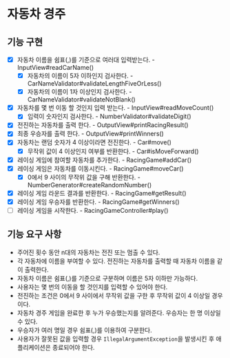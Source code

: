 # 자동차 경주

## 기능 구현

- [x] 자동차 이름을 쉼표(,)를 기준으로 여러대 입력받는다. - InputView#readCarName()
    - [x] 자동차의 이름이 5자 이하인지 검사한다. - CarNameValidator#validateLengthFiveOrLess()
    - [x] 자동차의 이름이 1자 이상인지 검사한다. - CarNameValidator#validateNotBlank()
- [x] 자동차를 몇 번 이동 할 것인지 입력 받는다. - InputView#readMoveCount()
    - [x] 입력이 숫자인지 검사한다. - NumberValidator#validateDigit()
- [x] 전진하는 자동차를 출력 한다. - OutputView#printRacingResult()
- [x] 최종 우승자를 출력 한다. - OutputView#printWinners()
- [x] 자동차는 랜덤 숫자가 4 이상이라면 전진한다. - Car#move()
    - [x] 무작위 값이 4 이상인지 여부를 반환한다. - Car#isMoveForward()
- [x] 레이싱 게임에 참여할 자동차를 추가한다. - RacingGame#addCar()
- [x] 레이싱 게임은 자동차를 이동시킨다. - RacingGame#moveCar()
    - [x] 0에서 9 사이의 무작위 값을 구해 반환한다. - NumberGenerator#createRandomNumber()
- [x] 레이싱 게임 라운드 결과를 반환한다. - RacingGame#getResult()
- [x] 레이싱 게임 우승자를 반환한다. - RacingGame#getWinners()
- [ ] 레이싱 게임을 시작한다. - RacingGameController#play()

## 기능 요구 사항

- 주어진 횟수 동안 n대의 자동차는 전진 또는 멈출 수 있다.
- 각 자동차에 이름을 부여할 수 있다. 전진하는 자동차를 출력할 때 자동차 이름을 같이 출력한다.
- 자동차 이름은 쉼표(,)를 기준으로 구분하며 이름은 5자 이하만 가능하다.
- 사용자는 몇 번의 이동을 할 것인지를 입력할 수 있어야 한다.
- 전진하는 조건은 0에서 9 사이에서 무작위 값을 구한 후 무작위 값이 4 이상일 경우이다.
- 자동차 경주 게임을 완료한 후 누가 우승했는지를 알려준다. 우승자는 한 명 이상일 수 있다.
- 우승자가 여러 명일 경우 쉼표(,)를 이용하여 구분한다.
- 사용자가 잘못된 값을 입력할 경우 `IllegalArgumentException`을 발생시킨 후 애플리케이션은 종료되어야 한다.
